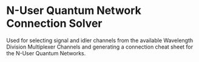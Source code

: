 # N-User Quantum Network Connection Solver

Used for selecting signal and idler channels from the available Wavelength Division Multiplexer Channels and generating a connection cheat sheet for the N-User Quantum Networks.
